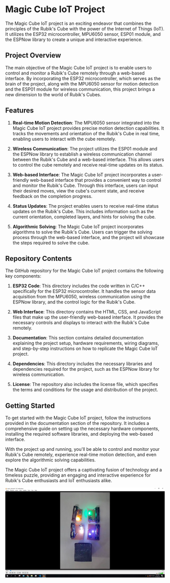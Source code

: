 # Magic Cube IoT Project

The Magic Cube IoT project is an exciting endeavor that combines the principles of the Rubik's Cube with the power of the Internet of Things (IoT). It utilizes the ESP32 microcontroller, MPU6050 sensor, ESP01 module, and the ESPNow library to create a unique and interactive experience.

## Project Overview
The main objective of the Magic Cube IoT project is to enable users to control and monitor a Rubik's Cube remotely through a web-based interface. By incorporating the ESP32 microcontroller, which serves as the brain of the project, along with the MPU6050 sensor for motion detection and the ESP01 module for wireless communication, this project brings a new dimension to the world of Rubik's Cubes.

## Features
1. **Real-time Motion Detection**: The MPU6050 sensor integrated into the Magic Cube IoT project provides precise motion detection capabilities. It tracks the movements and orientation of the Rubik's Cube in real time, enabling users to interact with the cube remotely.

2. **Wireless Communication**: The project utilizes the ESP01 module and the ESPNow library to establish a wireless communication channel between the Rubik's Cube and a web-based interface. This allows users to control the cube remotely and receive real-time updates on its status.

3. **Web-based Interface**: The Magic Cube IoT project incorporates a user-friendly web-based interface that provides a convenient way to control and monitor the Rubik's Cube. Through this interface, users can input their desired moves, view the cube's current state, and receive feedback on the completion progress.

4. **Status Updates**: The project enables users to receive real-time status updates on the Rubik's Cube. This includes information such as the current orientation, completed layers, and hints for solving the cube.

5. **Algorithmic Solving**: The Magic Cube IoT project incorporates algorithms to solve the Rubik's Cube. Users can trigger the solving process through the web-based interface, and the project will showcase the steps required to solve the cube.

## Repository Contents
The GitHub repository for the Magic Cube IoT project contains the following key components:

1. **ESP32 Code**: This directory includes the code written in C/C++ specifically for the ESP32 microcontroller. It handles the sensor data acquisition from the MPU6050, wireless communication using the ESPNow library, and the control logic for the Rubik's Cube.

2. **Web Interface**: This directory contains the HTML, CSS, and JavaScript files that make up the user-friendly web-based interface. It provides the necessary controls and displays to interact with the Rubik's Cube remotely.

3. **Documentation**: This section contains detailed documentation explaining the project setup, hardware requirements, wiring diagrams, and step-by-step instructions on how to replicate the Magic Cube IoT project.

4. **Dependencies**: This directory includes the necessary libraries and dependencies required for the project, such as the ESPNow library for wireless communication.

5. **License**: The repository also includes the license file, which specifies the terms and conditions for the usage and distribution of the project.

## Getting Started
To get started with the Magic Cube IoT project, follow the instructions provided in the documentation section of the repository. It includes a comprehensive guide on setting up the necessary hardware components, installing the required software libraries, and deploying the web-based interface.

With the project up and running, you'll be able to control and monitor your Rubik's Cube remotely, experience real-time motion detection, and even explore the algorithmic solving capabilities.

The Magic Cube IoT project offers a captivating fusion of technology and a timeless puzzle, providing an engaging and interactive experience for Rubik's Cube enthusiasts and IoT enthusiasts alike.



[![Watch the video](https://github.com/Hasib98/magic-cube-iot/blob/main/magic_cube.jpg)](https://drive.google.com/file/d/1GtiTrHXPsSEcTMzMibbAPSvsVPxv7CCa/view?usp=sharing)
